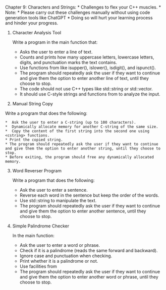 Chapter 9: Characters and Strings: 
    * Challenges to flex your C++ muscles.
    * Note: 
      * Please carry out these challenges manually without using code generation tools like ChatGPT
      * Doing so will hurt your learning process and hinder your progress.

1. Character Analysis Tool

    Write a program in the main function that:

    * Asks the user to enter a line of text.
    * Counts and prints how many uppercase letters, lowercase letters, digits, and punctuation marks the text contains.
    * Use functions from <cctype> like isupper(), islower(), isdigit(), and ispunct().
    * The program should repeatedly ask the user if they want to continue and give them the option to enter another line of text, until they choose to stop.
    * The code should not use C++ types like std::string or std::vector.
    * It should use C-style strings and functions from <cctype> to analyze the input.

2. Manual String Copy

Write a program that does the following:

    *  Ask the user to enter a C-string (up to 100 characters).
    *  Dynamically allocate memory for another C-string of the same size.
    *  Copy the content of the first string into the second one using <cstring> functions.
    * Print the copied string.
    * The program should repeatedly ask the user if they want to continue and give them the option to enter another string, until they choose to stop.
    * Before exiting, the program should free any dynamically allocated memory.

3. Word Reverser Program

    Write a program that does the following:

    * Ask the user to enter a sentence.
    * Reverse each word in the sentence but keep the order of the words.
    * Use std::string to manipulate the text.
    * The program should repeatedly ask the user if they want to continue and give them the option to enter another sentence, until they choose to stop.

4. Simple Palindrome Checker

    In the main function:

    * Ask the user to enter a word or phrase.
    * Check if it is a palindrome (reads the same forward and backward).
    * Ignore case and punctuation when checking.
    * Print whether it is a palindrome or not.
    * Use facilities from <string>
    * The program should repeatedly ask the user if they want to continue and give them the option to enter another word or phrase, until they choose to stop.


